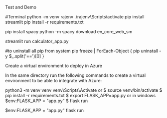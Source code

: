 Test and Demo

#Terminal
python -m venv rajenv
.\rajenv\Scripts\activate
pip install streamlit
pip install -r requirements.txt

pip install spacy
python -m spacy download en_core_web_sm


streamlit run calculator_app.py

#to uninstall all pip from system
pip freeze | ForEach-Object { pip uninstall -y $_.split('==')[0] }

Create a virtual environment to deploy in Azure

In the same directory run the following commands to create a virtual environment to be able to integrate with Azure:

python3 -m venv venv
venv\Scripts\Activate or
$ source venv/bin/activate
$ pip install -r requirements.txt
$ export FLASK_APP=app.py   or in windows $env:FLASK_APP = "app.py"
$ flask run

$env:FLASK_APP = "app.py"
flask run